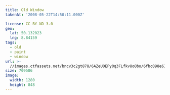 ```yaml
---
title: Old Window
takenAt: '2008-05-22T14:50:11.000Z'

license: CC BY-ND 3.0
geo:
  lat: 50.132023
  lng: 8.84159
tags:
  - old
  - paint
  - window
url: >-
  //images.ctfassets.net/bncv3c2gt878/6AZeUOEPy0q3FLfkv8oObo/6fbc098e618a7602caca5c0d1a789f5e/old-window_4343156143_o
size: 709586
image:
  width: 1280
  height: 848
---
```

